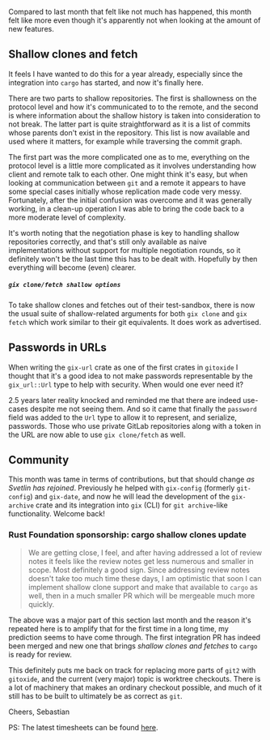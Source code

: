 Compared to last month that felt like not much has happened, this month felt like more even though it's apparently not when looking at the amount of new features.

## Shallow clones and fetch

It feels I have wanted to do this for a year already, especially since the integration into `cargo` has started, and now it's finally here.

There are two parts to shallow repositories. The first is shallowness on the protocol level and how it's communicated to to the remote, and the second is where information about the shallow history is taken into consideration to not break. The latter part is quite straightforward as it is a list of commits whose parents don't exist in the repository. This list is now available and used where it matters, for example while traversing the commit graph.

The first part was the more complicated one as to me, everything on the protocol level is a little more complicated as it involves understanding how client and remote talk to each other. One might think it's easy, but when looking at communication between `git` and a remote it appears to have some special cases initially whose replication made code very messy. Fortunately, after the initial confusion was overcome and it was generally working, in a clean-up operation I was able to bring the code back to a more moderate level of complexity.

It's worth noting that the negotiation phase is key to handling shallow repositories correctly, and that's still only available as naive implementations without support for multiple negotiation rounds, so it definitely won't be the last time this has to be dealt with. Hopefully by then everything will become (even) clearer.

##### `gix clone/fetch shallow options`

To take shallow clones and fetches out of their test-sandbox, there is now the usual suite of shallow-related arguments for both `gix clone` and `gix fetch` which work similar to their git equivalents. It does work as advertised.

## Passwords in URLs

When writing the `gix-url` crate as one of the first crates in `gitoxide` I thought that it's a good idea to not make passwords representable by the `gix_url::Url` type to help with security. When would one ever need it?

2.5 years later reality knocked and reminded me that there are indeed use-cases despite me not seeing them. And so it came that finally the `password` field was added
to the `Url` type to allow it to represent, and serialize, passwords. Those who use private GitLab repositories along with a token in the URL are now able to use `gix clone/fetch` as well.

## Community

This month was tame in terms of contributions, but that should change *as Svetlin has rejoined*. Previously he helped with `gix-config` (formerly `git-config`) and `gix-date`, and now he will lead the development of the `gix-archive` crate and its integration into `gix` (CLI) for `git archive`-like functionality. Welcome back!

### Rust Foundation sponsorship: cargo shallow clones update

> We are getting close, I feel, and after having addressed a lot of review notes  it feels like the review notes get less numerous and smaller in scope. Most definitely a good sign. Since addressing review notes doesn't take too much time these days, I am optimistic that soon I can implement shallow clone support and make that available to `cargo` as well, then in a much smaller PR which will be mergeable much more quickly.

The above was a major part of this section last month and the reason it's repeated here is to amplify that for the first time in a long time, my prediction seems to have come through. The first integration PR has indeed been merged and new one that brings *shallow clones and fetches* to `cargo` is ready for review.

This definitely puts me back on track for replacing more parts of `git2` with `gitoxide`, and the current (very major) topic is worktree checkouts. There is a lot of machinery that makes an ordinary checkout possible, and much of it still has to be built to ultimately be as correct as `git`.

Cheers,
Sebastian

PS: The latest timesheets can be found [here](https://github.com/Byron/byron/blob/main/timesheets/2023.csv).